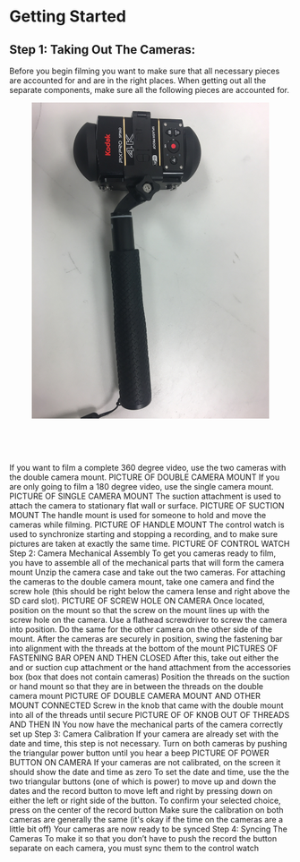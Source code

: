 <style type="text/css" src="/styles/image-gallery.css"></style>

# Getting Started

## Step 1: Taking Out The Cameras:

Before you begin filming you want to make sure that all necessary pieces are accounted for and are in the right places. When getting out all the separate components, make sure all the following pieces are accounted for. 

<div>
  <a href="./images/thors_hammer.JPG">
    <figure>
      <img src="./images/thors_hammer.JPG" alt="">
    </figure>
  </a>
  <a href="https://s3-us-west-2.amazonaws.com/s.cdpn.io/123941/placeimg01.jpg">
    <figure>
      <img src="https://s3-us-west-2.amazonaws.com/s.cdpn.io/123941/placeimg01.jpg" alt="">
    </figure>
  </a><a href="https://s3-us-west-2.amazonaws.com/s.cdpn.io/123941/placeimg01.jpg">
    <figure>
      <img src="https://s3-us-west-2.amazonaws.com/s.cdpn.io/123941/placeimg01.jpg" alt="">
    </figure>
  </a>
  </div>

If you want to film a complete 360 degree video, use the two cameras with the double camera mount. 
PICTURE OF DOUBLE CAMERA MOUNT
If you are only going to film a 180 degree video, use the single camera mount. 
PICTURE OF SINGLE CAMERA MOUNT
The suction attachment is used to attach the camera to stationary flat wall or surface. 
PICTURE OF SUCTION MOUNT
The handle mount is used for someone to hold and move the cameras while filming. 
PICTURE OF HANDLE MOUNT
The control watch is used to synchronize starting and stopping a recording, and to make sure pictures are taken at exactly the same time. 
PICTURE OF CONTROL WATCH
Step 2: Camera Mechanical Assembly
To get you cameras ready to film, you have to assemble all of the mechanical parts that will form the camera mount
Unzip the camera case and take out the two cameras. 
For attaching the cameras to the double camera mount, take one camera and find the screw hole (this should be right below the camera lense and right above the SD card slot). 
PICTURE OF SCREW HOLE ON CAMERA
Once located, position on the mount so that the screw on the mount lines up with the screw hole on the camera. 
Use a flathead screwdriver to screw the camera into position. 
Do the same for the other camera on the other side of the mount. 
After the cameras are securely in position, swing the fastening bar into alignment with the threads at the bottom of the mount 
PICTURES OF FASTENING BAR OPEN AND THEN CLOSED
After this, take out either the and or suction cup attachment or the hand attachment from the accessories box (box that does not contain cameras)
Position the threads on the suction or hand mount so that they are in between the threads on the double camera mount
PICTURE OF DOUBLE CAMERA MOUNT AND OTHER MOUNT CONNECTED
Screw in the knob that came with the double mount into all of the threads until secure
PICTURE OF OF KNOB OUT OF THREADS AND THEN IN
 You now have the mechanical parts of the camera correctly set up
Step 3: Camera Calibration
If your camera are already set with the date and time, this step is not necessary.
Turn on both cameras by pushing the triangular power button until you hear a beep
PICTURE OF POWER BUTTON ON CAMERA
If your cameras are not calibrated, on the screen it should show the date and time as zero
To set the date and time, use the the two triangular buttons (one of which is power) to move up and down the dates and the record button to move left and right by pressing down on either the left or right side of the button. To confirm your selected choice, press on the center of the record button
Make sure the calibration on both cameras are generally the same (it's okay if the time on the cameras are a little bit off)
Your cameras are now ready to be synced
Step 4: Syncing The Cameras
To make it so that you don’t have to push the record the button separate on each camera, you must sync them to the control watch
